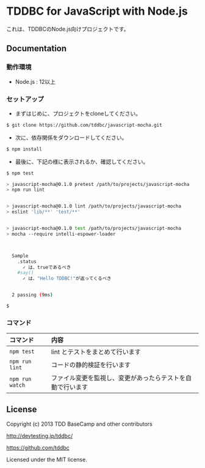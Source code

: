 # TDDBC for JavaScript with Node.js

これは、TDDBCのNode.js向けプロジェクトです。

## Documentation

### 動作環境

* Node.js : 12以上

### セットアップ

* まずはじめに、プロジェクトをcloneしてください。

```sh
$ git clone https://github.com/tddbc/javascript-mocha.git
```

* 次に、依存関係をダウンロードしてください。

```sh
$ npm install
```

* 最後に、下記の様に表示されるか、確認してください。

```sh
$ npm test

> javascript-mocha@0.1.0 pretest /path/to/projects/javascript-mocha
> npm run lint


> javascript-mocha@0.1.0 lint /path/to/projects/javascript-mocha
> eslint 'lib/**' 'test/**'


> javascript-mocha@0.1.0 test /path/to/projects/javascript-mocha
> mocha --require intelli-espower-loader



  Sample
    .status
      ✓ は、trueであるべき
    #say()
      ✓ は、"Hello TDDBC!"が返ってくるべき


  2 passing (9ms)

$
```

### コマンド

| コマンド        | 内容                                                       |
|:----------------|:-----------------------------------------------------------|
| `npm test`      | lint とテストをまとめて行います                            |
| `npm run lint`  | コードの静的検証を行います                                 |
| `npm run watch` | ファイル変更を監視し、変更があったらテストを自動で行います |

## License
Copyright (c) 2013 TDD BaseCamp and other contributors

http://devtesting.jp/tddbc/

https://github.com/tddbc

Licensed under the MIT license.
